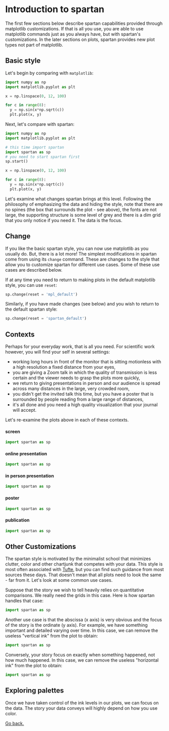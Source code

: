 
# Introduction to spartan


The first few sections below describe spartan capabilities provided through matplotlib customizations. If that is all you use, you are able to use matplotlib commands just as you always have, but with spartan's customizations. In the later sections on plots, spartan provides new plot types not part of matplotlib.


## Basic style

Let's begin by comparing with `matplotlib`:

```python
import numpy as np
import matplotlib.pyplot as plt

x = np.linspace(0, 12, 100)

for c in range(8):
  y = np.sin(x*np.sqrt(c))
  plt.plot(x, y)
```

Next, let's compare with spartan:

```python
import numpy as np
import matplotlib.pyplot as plt

# this time import spartan
import spartan as sp
# you need to start spartan first
sp.start()

x = np.linspace(0, 12, 100)

for c in range(8):
  y = np.sin(x*np.sqrt(c))
  plt.plot(x, y)
```
Let's examine what changes spartan brings at this level. Following the philosophy of emphasizing the data and hiding the style, note that there are no spines (the box that surrounds the plot - see above), the fonts are not large, the supporting structure is some level of grey and there is a dim grid that you only notice if you need it. The data is the focus.


## Change

If you like the basic spartan style, you can now use matplotlib as you usually do. But, there is a lot more! The simplest modifications in spartan come from using its `change` command. These are changes to the style that allow you to customize spartan for different use cases. Some of these use cases are described below.

If at any time you need to return to making plots in the default matplotlib style, you can use `reset`:
```python
sp.change(reset = 'mpl_default')
```
Similarly, if you have made changes (see below) and you wish to return to the default spartan style:
```python
sp.change(reset = 'spartan_default')
```


## Contexts

Perhaps for your everyday work, that is all you need. For scientific work however, you will find your self in several settings:

* working long hours in front of the monitor that is sitting motionless with a high resolution a fixed distance from your eyes,
* you are giving a Zoom talk in which the quality of transmission is less certain and the viewer needs to grasp the plots more quickly,
* we return to giving presentations in person and our audience is spread across many distances in the large, very crowded room,
* you didn't get the invited talk this time, but you have a poster that is surrounded by people reading from a large range of distances,
* it's all done and you need a high quality visualization that your journal will accept.

Let's re-examine the plots above in each of these contexts. 

#### screen
```python
import spartan as sp
```

#### online presentation
```python
import spartan as sp
```

#### in person presentation
```python
import spartan as sp
```

#### poster
```python
import spartan as sp
```

#### publication
```python
import spartan as sp
```






## Other Customizations

The spartan style is motivated by the minimalist school that minimizes clutter, color and other chartjunk that competes with your data. This style is most often associated with [Tufte](https://en.wikipedia.org/wiki/Edward_Tufte), but you can find such guidance from most sources these days. That doesn't mean that all plots need to look the same - far from it.  Let's look at some common use cases.

Suppose that the story we wish to tell heavily relies on quantitative comparisons. We really need the grids in this case. Here is how spartan handles that case:

```python
import spartan as sp
```

Another use case is that the abscissa (x axis) is very obvious and the focus of the story is the ordinate (y axis). For example, we have something important and detailed varying over time. In this case, we can remove the useless "vertical ink" from the plot to obtain:

```python
import spartan as sp
```

Conversely, your story focus on exactly when something happened, not how much happened. In this case, we can remove the useless "horizontal ink" from the plot to obtain:

```python
import spartan as sp
```


## Exploring palettes

Once we have taken control of the ink levels in our plots, we can focus on the data. The story your data conveys will highly depend on how you use color. 

[Go back.](index.md)

